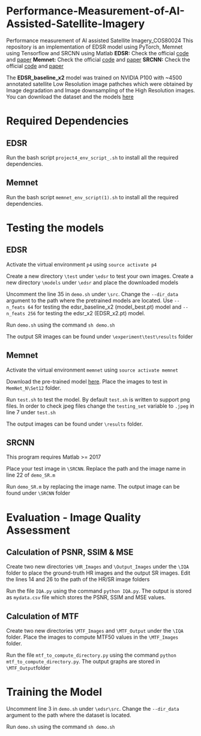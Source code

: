 # Performance-Measurement-of-AI-Assisted-Satellite-Imagery
Performance measurement of AI assisted Satellite Imagery_COS80024
This repository is an implementation of EDSR model using PyTorch, Memnet using Tensorflow and SRCNN using Matlab
**EDSR:** Check the official [code](https://github.com/thstkdgus35/EDSR-PyTorch) and [paper](http://openaccess.thecvf.com/content_cvpr_2017_workshops/w12/papers/Lim_Enhanced_Deep_Residual_CVPR_2017_paper.pdf)
**Memnet:** Check the official [code](https://github.com/lyatdawn/MemNet-Tensorflow) and [paper](http://cvlab.cse.msu.edu/pdfs/Image_Restoration%20using_Persistent_Memory_Network.pdf)
**SRCNN:** Check the official [code](http://mmlab.ie.cuhk.edu.hk/projects/SRCNN.html) and [paper](http://personal.ie.cuhk.edu.hk/~ccloy/files/eccv_2014_deepresolution.pdf)

The **EDSR_baseline_x2** model was trained on NVIDIA P100 with ~4500 annotated satellite Low Resolution image pathches which were obtained by Image degradation and Image downsampling of the High Resolution images. You can download the dataset and the models [here](https://drive.google.com/drive/folders/1dbqh0lo5YAKhuPBXOlcUGsew5pL0T33O?usp=sharing)

# Required Dependencies
## EDSR
Run the bash script `project4_env_script_.sh` to install all the required dependencies. 

## Memnet
Run the bash script `memnet_env_script(1).sh` to install all the required dependencies. 

# Testing the models
## EDSR
Activate the virtual environment `p4` using `source activate p4`

Create a new directory `\test` under `\edsr` to test your own images. Create a new directory `\models` under `\edsr` and place the downloaded models

Uncomment the line 35 in `demo.sh` under `\src`. Change the `--dir_data` argument to the path where the pretrained models are located. Use `--n_feats 64` for testing the edsr_baseline_x2 (model_best.pt) model and `--n_feats 256` for testing the edsr_x2 (EDSR_x2.pt) model.

Run `demo.sh` using the command `sh demo.sh`

The output SR images can be found under `\experiment\test\results` folder

## Memnet

Activate the virtual environment `memnet` using `source activate memnet`

Download the pre-trained model [here](https://drive.google.com/drive/folders/1JTneCiIZfITyg_Z2T96WY0hA84BnRDSk). Place the images to test in `MemNet_N\Set12` folder. 

Run `test.sh` to test the model. By default `test.sh` is written to support png files. In order to check jpeg files change the `testing_set` variable to `.jpeg` in line 7 under `test.sh` 

The output images can be found under `\results` folder.

## SRCNN

This program requires Matlab >= 2017

Place your test image in `\SRCNN`. Replace the path and the image name in line 22 of `demo_SR.m`

Run `demo_SR.m` by replacing the image name. The output image can be found under `\SRCNN` folder

# Evaluation - Image Quality Assessment
## Calculation of PSNR, SSIM & MSE

Create two new directories `\HR_Images` and `\Output_Images` under the `\IQA` folder to place the ground-truth HR images and the output SR images. Edit the lines 14 and 26 to the path of the HR/SR image folders

Run the file `IQA.py` using the command `python IQA.py`. The output is stored as `mydata.csv` file which stores the PSNR, SSIM and MSE values.

## Calculation of MTF

Create two new directories `\MTF_Images` and `\MTF_Output` under the `\IQA` folder. Place the images to compute MTF50 values in the `\MTF_Images` folder.

Run the file `mtf_to_compute_directory.py` using the command `python mtf_to_compute_directory.py`. The output graphs are stored in `\MTF_Output`folder

# Training the Model

Uncomment line 3 in `demo.sh` under `\edsr\src`. Change the `--dir_data` argument to the path where the dataset is located. 

Run `demo.sh` using the command `sh demo.sh`

